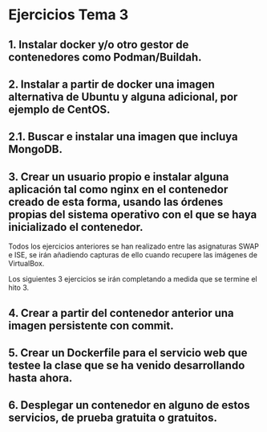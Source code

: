 # Ejercicios Tema 3

## 1. Instalar docker y/o otro gestor de contenedores como Podman/Buildah.

## 2. Instalar a partir de docker una imagen alternativa de Ubuntu y alguna adicional, por ejemplo de CentOS.

## 2.1. Buscar e instalar una imagen que incluya MongoDB.

## 3. Crear un usuario propio e instalar alguna aplicación tal como nginx en el contenedor creado de esta forma, usando las órdenes propias del sistema operativo con el que se haya inicializado el contenedor.

Todos los ejercicios anteriores se han realizado entre las asignaturas SWAP e ISE, se irán añadiendo capturas de ello cuando recupere las imágenes de VirtualBox.

Los siguientes 3 ejercicios se irán completando a medida que se termine el hito 3.

## 4. Crear a partir del contenedor anterior una imagen persistente con commit.
## 5. Crear un Dockerfile para el servicio web que testee la clase que se ha venido desarrollando hasta ahora.
## 6. Desplegar un contenedor en alguno de estos servicios, de prueba gratuita o gratuitos.